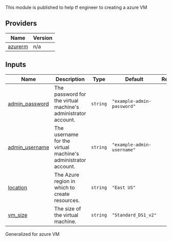 <!-- BEGIN_TF_DOCS -->


This module is published to help tf engineer to creating a azure VM

## Providers

| Name | Version |
|------|---------|
| <a name="provider_azurerm"></a> [azurerm](#provider\_azurerm) | n/a |

## Inputs

| Name | Description | Type | Default | Required |
|------|-------------|------|---------|:--------:|
| <a name="input_admin_password"></a> [admin\_password](#input\_admin\_password) | The password for the virtual machine's administrator account. | `string` | `"example-admin-password"` | no |
| <a name="input_admin_username"></a> [admin\_username](#input\_admin\_username) | The username for the virtual machine's administrator account. | `string` | `"example-admin-username"` | no |
| <a name="input_location"></a> [location](#input\_location) | The Azure region in which to create resources. | `string` | `"East US"` | no |
| <a name="input_vm_size"></a> [vm\_size](#input\_vm\_size) | The size of the virtual machine. | `string` | `"Standard_DS1_v2"` | no |

Generalized for azure VM
<!-- END_TF_DOCS -->